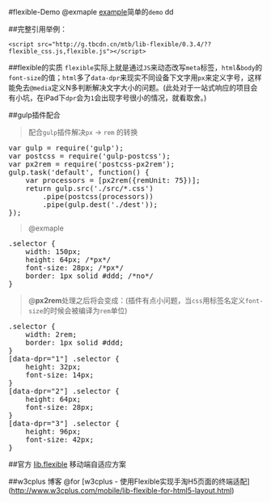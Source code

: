 #flexible-Demo
@exmaple [example](http://static.dface.cn/flexible-Demo/dest/demo.html)简单的`demo` <a herf="http://static.dface.cn/flexible-Demo/dest/demo.html" target="_blank">dd</a>

##完整引用举例：

    <script src="http://g.tbcdn.cn/mtb/lib-flexible/0.3.4/??flexible_css.js,flexible.js"></script>

##flexible的实质
`flexible`实际上就是通过`JS`来动态改写`meta`标签，`html`&`body`的`font-size`的值；`html`多了`data-dpr`来现实不同设备下文字用`px`来定义字号，这样能免去`@media`定义N多判断解决文字大小的问题。(此处对于一站式响应的项目会有小坑，在iPad下`dpr`会为`1`会出现字号很小的情况，就看取舍。)

##gulp插件配合
> 配合`gulp`插件解决`px` -> `rem` 的转换

<pre>
var gulp = require('gulp');
var postcss = require('gulp-postcss');
var px2rem = require('postcss-px2rem');
gulp.task('default', function() {
    var processors = [px2rem({remUnit: 75})];
    return gulp.src('./src/*.css')
        .pipe(postcss(processors))
        .pipe(gulp.dest('./dest'));
});
</pre>

>@exmaple

<pre>
.selector {
    width: 150px;
    height: 64px; /*px*/
    font-size: 28px; /*px*/
    border: 1px solid #ddd; /*no*/
}
</pre>

>@**px2rem**处理之后将会变成：(插件有点小问题，当`css`用标签名定义`font-size`的时候会被编译为`rem`单位)

<pre>
.selector {
    width: 2rem;
    border: 1px solid #ddd;
}
[data-dpr="1"] .selector {
    height: 32px;
    font-size: 14px;
}
[data-dpr="2"] .selector {
    height: 64px;
    font-size: 28px;
}
[data-dpr="3"] .selector {
    height: 96px;
    font-size: 42px;
}
</pre>

##官方 [lib.flexible](https://github.com/amfe/lib-flexible)
移动端自适应方案

##w3cplus 博客
@for [w3cplus - 使用Flexible实现手淘H5页面的终端适配] (http://www.w3cplus.com/mobile/lib-flexible-for-html5-layout.html) 
